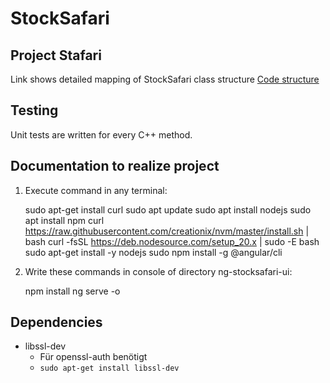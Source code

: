 # StockSafari
## Project Stafari
Link shows detailed mapping of StockSafari class structure 
[Code structure](docs/POOSE_Projekt_3_Struktur_Neu.png)

## Testing
Unit tests are written for every C++ method.

## Documentation to realize project

1. Execute command in any terminal: 


    sudo apt-get install curl
    sudo apt update
    sudo apt install nodejs
    sudo apt install npm
    curl https://raw.githubusercontent.com/creationix/nvm/master/install.sh | bash
    curl -fsSL https://deb.nodesource.com/setup_20.x | sudo -E bash
    sudo apt-get install -y nodejs
    sudo npm install -g @angular/cli

2. Write these commands in console of directory ng-stocksafari-ui:

    npm install
    ng serve -o

## Dependencies

- libssl-dev
    - Für openssl-auth benötigt
    - `sudo apt-get install libssl-dev`
